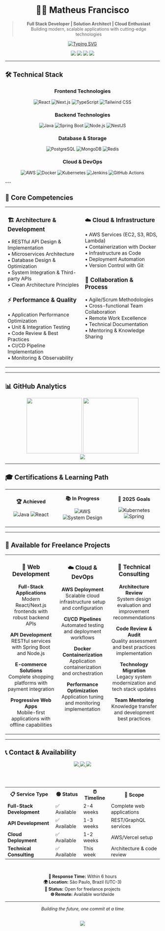 <div align="center">

# 👨‍💻 Matheus Francisco

> **Full Stack Developer | Solution Architect | Cloud Enthusiast**  
> Building modern, scalable applications with cutting-edge technologies

[![Typing SVG](https://readme-typing-svg.herokuapp.com?font=Fira+Code&pause=1000&color=2E9FD1&center=true&vCenter=true&width=600&lines=Full+Stack+Developer;Solution+Architect;Cloud+%26+DevOps+Enthusiast;Remote+Collaboration+Expert)](https://git.io/typing-svg)

<p align="center">
  <img src="https://komarev.com/ghpvc/?username=mathfrancisco&color=2E9FD1&style=flat-square&label=Profile+Views" />
  <img src="https://img.shields.io/badge/Freelance-Available-success?style=flat-square&logo=handshake" />
  <img src="https://img.shields.io/badge/Remote-Worldwide-blue?style=flat-square&logo=zoom" />
  <img src="https://img.shields.io/badge/Focus-Full_Stack-purple?style=flat-square&logo=code" />
</p>

</div>

---

## 🛠️ Technical Stack

<div align="center">

### Frontend Technologies
![React](https://img.shields.io/badge/React-20232A?style=for-the-badge&logo=react&logoColor=61DAFB)
![Next.js](https://img.shields.io/badge/Next.js-000000?style=for-the-badge&logo=next.js&logoColor=white)
![TypeScript](https://img.shields.io/badge/TypeScript-007ACC?style=for-the-badge&logo=typescript&logoColor=white)
![Tailwind CSS](https://img.shields.io/badge/Tailwind_CSS-38B2AC?style=for-the-badge&logo=tailwind-css&logoColor=white)

### Backend Technologies
![Java](https://img.shields.io/badge/Java-ED8B00?style=for-the-badge&logo=openjdk&logoColor=white)
![Spring Boot](https://img.shields.io/badge/Spring_Boot-6DB33F?style=for-the-badge&logo=spring&logoColor=white)
![Node.js](https://img.shields.io/badge/Node.js-43853D?style=for-the-badge&logo=node.js&logoColor=white)
![NestJS](https://img.shields.io/badge/NestJS-E0234E?style=for-the-badge&logo=nestjs&logoColor=white)

### Database & Storage
![PostgreSQL](https://img.shields.io/badge/PostgreSQL-316192?style=for-the-badge&logo=postgresql&logoColor=white)
![MongoDB](https://img.shields.io/badge/MongoDB-4EA94B?style=for-the-badge&logo=mongodb&logoColor=white)
![Redis](https://img.shields.io/badge/Redis-DC382D?style=for-the-badge&logo=redis&logoColor=white)

### Cloud & DevOps
![AWS](https://img.shields.io/badge/AWS-232F3E?style=for-the-badge&logo=amazon-aws&logoColor=white)
![Docker](https://img.shields.io/badge/Docker-2496ED?style=for-the-badge&logo=docker&logoColor=white)
![Kubernetes](https://img.shields.io/badge/Kubernetes-326CE5?style=for-the-badge&logo=kubernetes&logoColor=white)
![Jenkins](https://img.shields.io/badge/Jenkins-D24939?style=for-the-badge&logo=jenkins&logoColor=white)
![GitHub Actions](https://img.shields.io/badge/GitHub_Actions-2088FF?style=for-the-badge&logo=github-actions&logoColor=white)

</div>
---

## 🎯 Core Competencies

<div align="center">

<table width="100%">
<tr>
<td width="50%" valign="top">

<h3>🏗️ Architecture & Development</h3>

• RESTful API Design & Implementation  
• Microservices Architecture  
• Database Design & Optimization  
• System Integration & Third-party APIs  
• Clean Architecture Principles  

<h3>⚡ Performance & Quality</h3>

• Application Performance Optimization  
• Unit & Integration Testing  
• Code Review & Best Practices  
• CI/CD Pipeline Implementation  
• Monitoring & Observability  

</td>
<td width="50%" valign="top">

<h3>☁️ Cloud & Infrastructure</h3>

• AWS Services (EC2, S3, RDS, Lambda)  
• Containerization with Docker  
• Infrastructure as Code  
• Deployment Automation  
• Version Control with Git  

<h3>🤝 Collaboration & Process</h3>

• Agile/Scrum Methodologies  
• Cross-functional Team Collaboration  
• Remote Work Excellence  
• Technical Documentation  
• Mentoring & Knowledge Sharing  

</td>
</tr>
</table>

</div>

---

## 📊 GitHub Analytics

<div align="center">
  <img height="180em" src="https://github-readme-stats.vercel.app/api?username=mathfrancisco&show_icons=true&theme=github_dark&hide_border=true&include_all_commits=true&count_private=true" />
  <img height="180em" src="https://github-readme-stats.vercel.app/api/top-langs/?username=mathfrancisco&layout=compact&theme=github_dark&hide_border=true&langs_count=8" />
</div>

<div align="center">
  <img src="https://github-readme-streak-stats.herokuapp.com/?user=mathfrancisco&theme=github-dark-blue&hide_border=true" />
</div>

---

## 🎓 Certifications & Learning Path

<div align="center">

<table>
<tr>
<td width="33%" align="center">

**🏆 Achieved**

![Java](https://img.shields.io/badge/Oracle_Java-Certified-ED8B00?style=for-the-badge&logo=oracle&logoColor=white)
![React](https://img.shields.io/badge/React-Certified-61DAFB?style=for-the-badge&logo=react&logoColor=white)

</td>
<td width="33%" align="center">

**📚 In Progress**

![AWS](https://img.shields.io/badge/AWS_Solutions_Architect-Studying-FF9900?style=for-the-badge&logo=amazon-aws&logoColor=white)
![System Design](https://img.shields.io/badge/System_Design-Learning-purple?style=for-the-badge&logo=database&logoColor=white)

</td>
<td width="33%" align="center">

**🎯 2025 Goals**

![Kubernetes](https://img.shields.io/badge/Kubernetes-CKA_Track-326CE5?style=for-the-badge&logo=kubernetes&logoColor=white)
![Spring](https://img.shields.io/badge/Spring_Professional-Target-6DB33F?style=for-the-badge&logo=spring&logoColor=white)

</td>
</tr>
</table>

</div>

---

## 🌟 Available for Freelance Projects

<div align="center">

<table width="100%">
<tr>
<td width="33%" align="center" valign="top">

<h3>🚀 Web Development</h3>

<p><strong>Full-Stack Applications</strong><br>
Modern React/Next.js frontends with robust backend APIs</p>

<p><strong>API Development</strong><br>
RESTful services with Spring Boot and Node.js</p>

<p><strong>E-commerce Solutions</strong><br>
Complete shopping platforms with payment integration</p>

<p><strong>Progressive Web Apps</strong><br>
Mobile-first applications with offline capabilities</p>

</td>
<td width="33%" align="center" valign="top">

<h3>☁️ Cloud & DevOps</h3>

<p><strong>AWS Deployment</strong><br>
Scalable cloud infrastructure setup and configuration</p>

<p><strong>CI/CD Pipelines</strong><br>
Automated testing and deployment workflows</p>

<p><strong>Docker Containerization</strong><br>
Application containerization and orchestration</p>

<p><strong>Performance Optimization</strong><br>
Application tuning and monitoring implementation</p>

</td>
<td width="33%" align="center" valign="top">

<h3>🔧 Technical Consulting</h3>

<p><strong>Architecture Review</strong><br>
System design evaluation and improvement recommendations</p>

<p><strong>Code Review & Audit</strong><br>
Quality assessment and best practices implementation</p>

<p><strong>Technology Migration</strong><br>
Legacy system modernization and tech stack updates</p>

<p><strong>Team Mentoring</strong><br>
Knowledge transfer and development best practices</p>

</td>
</tr>
</table>

</div>

---

## 📞 Contact & Availability

<div align="center">

<a href="mailto:math.francisco2@gmail.com">
  <img src="https://img.shields.io/badge/Email-D14836?style=for-the-badge&logo=gmail&logoColor=white" />
</a>
<a href="https://www.linkedin.com/in/matheus-francisco-1a33381b3/">
  <img src="https://img.shields.io/badge/LinkedIn-0077B5?style=for-the-badge&logo=linkedin&logoColor=white" />
</a>
<a href="https://mathfrancisco.netlify.app">
  <img src="https://img.shields.io/badge/Portfolio-000000?style=for-the-badge&logo=notion&logoColor=white" />
</a>

<br><br>

<table>
<tr>
<th>📋 Service Type</th>
<th>🟢 Status</th>
<th>⏰ Timeline</th>
<th>📝 Scope</th>
</tr>
<tr>
<td><strong>Full-Stack Development</strong></td>
<td>✅ Available</td>
<td>2-4 weeks</td>
<td>Complete web applications</td>
</tr>
<tr>
<td><strong>API Development</strong></td>
<td>✅ Available</td>
<td>1-3 weeks</td>
<td>REST/GraphQL services</td>
</tr>
<tr>
<td><strong>Cloud Deployment</strong></td>
<td>✅ Available</td>
<td>1-2 weeks</td>
<td>AWS/Vercel setup</td>
</tr>
<tr>
<td><strong>Technical Consulting</strong></td>
<td>✅ Available</td>
<td>This week</td>
<td>Architecture & code review</td>
</tr>
</table>

<br>

**📧 Response Time:** Within 6 hours  
**🌍 Location:** São Paulo, Brazil (UTC-3)  
**💼 Status:** Open for freelance projects  
**🌐 Remote:** Available worldwide

</div>

---

<div align="center">

*Building the future, one commit at a time* 

<br>

<img src="https://readme-typing-svg.herokuapp.com?font=Fira+Code&size=16&pause=1000&color=2E9FD1&center=true&vCenter=true&width=500&lines=Thank+you+for+visiting!;Let's+build+something+amazing+together" />

</div>
